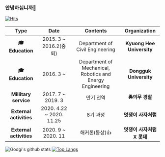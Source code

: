 ### 안녕하십니까👋

[![Hits](https://hits.seeyoufarm.com/api/count/incr/badge.svg?url=https%3A%2F%2Fgithub.com%2Fgodgi&count_bg=%2379C83D&title_bg=%23555555&icon=&icon_color=%23E7E7E7&title=hits&edge_flat=false)](https://hits.seeyoufarm.com)

| **Type** | **Date** | **Contents** | **Organization** |
|:--------:|:--------:|:--------:|:--------:|
| **:mortar_board: Education** | 2015. 3 ~ 2016.2(중퇴)  | Department of Civil Engineering | **Kyuong Hee University** |
| **:mortar_board: Education** | 2016. 3 ~  | Department of Mechanical, Robotics and Energy Engineering | **Dongguk University** |
| **Millitary service** | 2017. 7 ~ 2019. 3 | 만기 전역 | **:oncoming_police_car:의무 경찰** |
| **External activities** | 2020. 4.22 ~ 2020. 11.25 | 8기 과정 | **멋쟁이 사자처럼** |
| **External activities** | 2020. 9 ~ 2020. 11 | 해커톤(동상):thumbsup: | **멋쟁이 사자처럼 X 롯데** |

![Godgi's github stats](https://github-readme-stats.vercel.app/api?username=godgi&show_icons=true&theme=chartreuse-dark)
[![Top Langs](https://github-readme-stats.vercel.app/api/top-langs/?username=godgi&layout=compact)](https://github.com/godgi/github-readme-stats)

